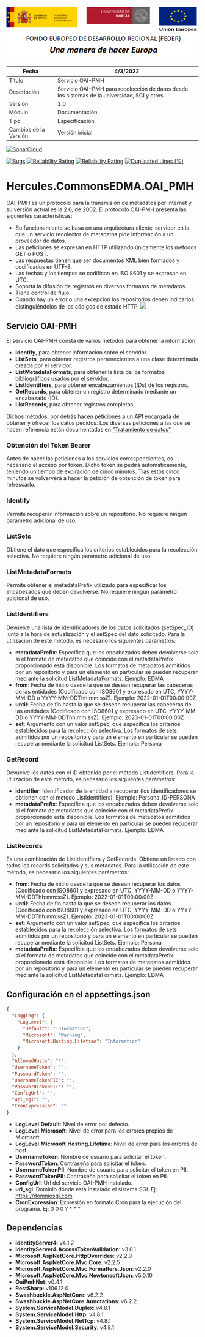 ![](../../Docs/media/CabeceraDocumentosMD.png)

| Fecha         | 4/3/2022                                                   |
| ------------- | ------------------------------------------------------------ |
|Título|Servicio OAI-PMH| 
|Descripción|Servicio OAI-PMH para recolección de datos desde los sistemas de la universidad, SGI y otros|
|Versión|1.0|
|Módulo|Documentación|
|Tipo|Especificación|
|Cambios de la Versión|Versión inicial|



[![SonarCloud](https://sonarcloud.io/images/project_badges/sonarcloud-white.svg)](https://sonarcloud.io/summary/new_code?id=Hercules.CommonsEDMA.OAI_PMH)

[![Bugs](https://sonarcloud.io/api/project_badges/measure?project=Hercules.CommonsEDMA.OAI_PMH&metric=bugs)](https://sonarcloud.io/summary/new_code?id=Hercules.CommonsEDMA.OAI_PMH)
[![Reliability Rating](https://sonarcloud.io/api/project_badges/measure?project=Hercules.CommonsEDMA.OAI_PMH&metric=reliability_rating)](https://sonarcloud.io/summary/new_code?id=Hercules.CommonsEDMA.OAI_PMH)
[![Reliability Rating](https://sonarcloud.io/api/project_badges/measure?project=Hercules.CommonsEDMA.OAI_PMH&metric=reliability_rating)](https://sonarcloud.io/summary/new_code?id=Hercules.CommonsEDMA.OAI_PMH)
[![Duplicated Lines (%)](https://sonarcloud.io/api/project_badges/measure?project=Hercules.CommonsEDMA.OAI_PMH&metric=duplicated_lines_density)](https://sonarcloud.io/summary/new_code?id=Hercules.CommonsEDMA.OAI_PMH)




# Hercules.CommonsEDMA.OAI_PMH
OAI-PMH es un protocolo para la transmisión de metadatos por internet y su versión actual es la 2.0, de 2002.
El protocolo OAI-PMH presenta las siguientes características:
- Su funcionamiento se basa en una arquitectura cliente-servidor en la que un servicio recolector de metadatos pide información a un proveedor de datos.
- Las peticiones se expresan en HTTP utilizando únicamente los métodos GET o POST.
- Las respuestas tienen que ser documentos XML bien formados y codificados en UTF-8.
- Las fechas y los tiempos se codifican en ISO 8601 y se expresan en UTC.
- Soporta la difusión de registros en diversos formatos de metadatos.
- Tiene control de flujo.
- Cuando hay un error o una excepción los repositorios deben indicarlos distinguiéndolos de los códigos de estado HTTP.
![](../../Docs/media/OAI-PMH/protocolo-peticiones.png)

## Servicio OAI-PMH
El servicio OAI-PMH consta de varios métodos para obtener la información:
- **Identify**, para obtener información sobre el servidor.
- **ListSets**, para obtener registros pertenecientes a una clase determinada creada por el servidor.
- **ListMetadataFormats**, para obtener la lista de los formatos bibliográficos usados por el servidor.
- **ListIdentifiers**, para obtener encabezamientos (IDs) de los registros.
- **GetRecords**, para obtener un registro determinado mediante un encabezado (ID).
- **ListRecords**, para obtener registros completos.

Dichos métodos, por detrás hacen peticiones a un API encargada de obtener y ofrecer los datos pedidos.
Los diversas peticiones a las que se hacen referencia están documentadas en ["Tratamiento de datos"](https://confluence.um.es/confluence/display/HERCULES/Tratamiento+de+datos)

### Obtención del Token Bearer
Antes de hacer las peticiones a los servicios correspondientes, es necesario el acceso por token. Dicho token se pedirá automaticamente, teniendo un tiempo de expiración de cinco minutos. Tras estos cinco minutos se volververá a hacer la petición de obtención de token para refrescarlo.

### Identify
Permite recuperar información sobre un repositorio. No requiere ningún parámetro adicional de uso.

### ListSets
Obtiene el dato que especifica los criterios establecidos para la recolección selectiva. No requiere ningún parámetro adicional de uso.

### ListMetadataFormats
Permite obtener el metadataPrefix utilizado para especificar los encabezados que deben devolverse. No requiere ningún parámetro adicional de uso.

### ListIdentifiers
Devuelve una lista de identificadores de los datos solicitados (setSpec_ID) junto a la hora de actualización y el setSpec del dato solicitado.
Para la utilización de este método, es necesario los siguientes parámetros:
- **metadataPrefix**: Especifica que los encabezados deben devolverse solo si el formato de metadatos que coincide con el metadataPrefix proporcionado está disponible. Los formatos de metadatos admitidos por un repositorio y para un elemento en particular se pueden recuperar mediante la solicitud ListMetadataFormats. Ejemplo: EDMA
- **from**: Fecha de inicio desde la que se desean recuperar las cabeceras de las entidades (Codificado con ISO8601 y expresado en UTC, YYYY-MM-DD o YYYY-MM-DDThh:mm:ssZ). Ejemplo: 2022-01-01T00:00:00Z
- **until**: Fecha de fin hasta la que se desean recuperar las cabeceras de las entidades (Codificado con ISO8601 y expresado en UTC, YYYY-MM-DD o YYYY-MM-DDThh:mm:ssZ). Ejemplo: 2023-01-01T00:00:00Z
- **set**: Argumento con un valor setSpec, que especifica los criterios establecidos para la recolección selectiva. Los formatos de sets admitidos por un repositorio y para un elemento en particular se pueden recuperar mediante la solicitud ListSets. Ejemplo: Persona

### GetRecord
Devuelve los datos con el ID obtenido por el método ListIdentifiers.
Para la utilización de este método, es necesario los siguientes parámetros:
- **identifier**: Identificador de la entidad a recuperar (los identificadores se obtienen con el metodo ListIdentifiers). Ejemplo: Persona_ID-PERSONA
- **metadataPrefix**: Especifica que los encabezados deben devolverse solo si el formato de metadatos que coincide con el metadataPrefix proporcionado está disponible. Los formatos de metadatos admitidos por un repositorio y para un elemento en particular se pueden recuperar mediante la solicitud ListMetadataFormats. Ejemplo: EDMA

### ListRecords
Es una combinación de ListIdentifiers y GetRecords. Obtiene un listado con todos los records solicitados y sus metadatos.
Para la utilización de este método, es necesario los siguientes parámetros:
- **from**: Fecha de inicio desde la que se desean recuperar los datos (Codificado con ISO8601 y expresado en UTC, YYYY-MM-DD o YYYY-MM-DDThh:mm:ssZ). Ejemplo: 2022-01-01T00:00:00Z
- **until**: Fecha de fin hasta la que se desean recuperar los datos (Codificado con ISO8601 y expresado en UTC, YYYY-MM-DD o YYYY-MM-DDThh:mm:ssZ). Ejemplo: 2023-01-01T00:00:00Z
- **set**: Argumento con un valor setSpec, que especifica los criterios establecidos para la recolección selectiva. Los formatos de sets admitidos por un repositorio y para un elemento en particular se pueden recuperar mediante la solicitud ListSets. Ejemplo: Persona
- **metadataPrefix**: Especifica que los encabezados deben devolverse solo si el formato de metadatos que coincide con el metadataPrefix proporcionado está disponible. Los formatos de metadatos admitidos por un repositorio y para un elemento en particular se pueden recuperar mediante la solicitud ListMetadataFormats. Ejemplo: EDMA

## Configuración en el appsettings.json
```json
{
  "Logging": {
    "LogLevel": {
      "Default": "Information",
      "Microsoft": "Warning",
      "Microsoft.Hosting.Lifetime": "Information"
    }
  },
  "AllowedHosts": "*",
  "UsernameToken": "",
  "PasswordToken": "",
  "UsernameTokenPII": "",
  "PasswordTokenPII": "",
  "ConfigUrl": "",
  "url_sgi": "",
  "CronExpression": ""
}
```
- **LogLevel.Default**: Nivel de error por defecto.
- **LogLevel.Microsoft**: Nivel de error para los errores propios de Microsoft.
- **LogLevel.Microsoft.Hosting.Lifetime**: Nivel de error para los errores de host.
- **UsernameToken**: Nombre de usuario para solicitar el token.
- **PasswordToken**: Contraseña para solicitar el token.
- **UsernameTokenPII**: Nombre de usuario para solicitar el token en PII.
- **PasswordTokenPII**: Contraseña para solicitar el token en PII.
- **ConfigUrl**: Url del servicio OAI-PMH instalado.
- **url_sgi**: Dominio dónde está instalado el sistema SGI. Ej: https://domniosgi.com
- **CronExpression**: Expresión en formato Cron para la ejecución del programa. Ej: 0 0 0 ? * * *

## Dependencias
- **IdentityServer4**: v4.1.2
- **IdentityServer4.AccessTokenValidation**: v3.0.1
- **Microsoft.AspNetCore.HttpOverrides**: v2.2.0
- **Microsoft.AspNetCore.Mvc.Core**: v2.2.5
- **Microsoft.AspNetCore.Mvc.Formatters.Json**: v2.2.0
- **Microsoft.AspNetCore.Mvc.NewtonsoftJson**: v5.0.10
- **OaiPmhNet**: v0.4.1
- **RestSharp**: v106.12.0
- **Swashbuckle.AspNetCore**: v6.2.2
- **Swashbuckle.AspNetCore.Annotations**: v6.2.2
- **System.ServiceModel.Duplex**: v4.8.1
- **System.ServiceModel.Http**: v4.8.1
- **System.ServiceModel.NetTcp**: v4.8.1
- **System.ServiceModel.Security**: v4.8.1
